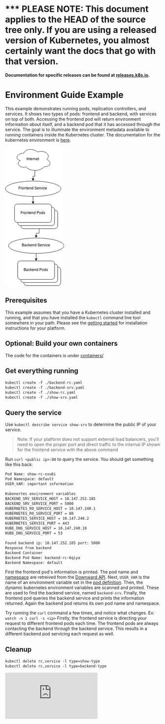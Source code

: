 <!-- BEGIN MUNGE: UNVERSIONED_WARNING -->

<!-- BEGIN STRIP_FOR_RELEASE -->

<h1>*** PLEASE NOTE: This document applies to the HEAD of the source
tree only. If you are using a released version of Kubernetes, you almost
certainly want the docs that go with that version.</h1>

<strong>Documentation for specific releases can be found at
[releases.k8s.io](http://releases.k8s.io).</strong>

<!-- END STRIP_FOR_RELEASE -->

<!-- END MUNGE: UNVERSIONED_WARNING -->
Environment Guide Example
=========================
This example demonstrates running pods, replication controllers, and
services. It shows two types of pods: frontend and backend, with
services on top of both. Accessing the frontend pod will return
environment information about itself, and a backend pod that it has
accessed through the service. The goal is to illuminate the
environment metadata available to running containers inside the
Kubernetes cluster. The documentation for the kubernetes environment
is [here](../../../docs/user-guide/container-environment.md).

![Diagram](diagram.png)

Prerequisites
-------------
This example assumes that you have a Kubernetes cluster installed and
running, and that you have installed the `kubectl` command line tool
somewhere in your path.  Please see the [getting
started](../../../docs/getting-started-guides/) for installation instructions
for your platform.

Optional: Build your own containers
-----------------------------------
The code for the containers is under
[containers/](containers/)

Get everything running
----------------------

    kubectl create -f ./backend-rc.yaml
    kubectl create -f ./backend-srv.yaml
    kubectl create -f ./show-rc.yaml
    kubectl create -f ./show-srv.yaml

Query the service
-----------------
Use `kubectl describe service show-srv` to determine the public IP of
your service.

> Note: If your platform does not support external load balancers,
  you'll need to open the proper port and direct traffic to the
  internal IP shown for the frontend service with the above command

Run `curl <public ip>:80` to query the service. You should get
something like this back:

```
Pod Name: show-rc-xxu6i
Pod Namespace: default
USER_VAR: important information

Kubenertes environment variables
BACKEND_SRV_SERVICE_HOST = 10.147.252.185
BACKEND_SRV_SERVICE_PORT = 5000
KUBERNETES_RO_SERVICE_HOST = 10.147.240.1
KUBERNETES_RO_SERVICE_PORT = 80
KUBERNETES_SERVICE_HOST = 10.147.240.2
KUBERNETES_SERVICE_PORT = 443
KUBE_DNS_SERVICE_HOST = 10.147.240.10
KUBE_DNS_SERVICE_PORT = 53

Found backend ip: 10.147.252.185 port: 5000
Response from backend
Backend Container
Backend Pod Name: backend-rc-6qiya
Backend Namespace: default
```

First the frontend pod's information is printed. The pod name and
[namespace](../../../docs/design/namespaces.md) are retreived from the
[Downward API](../../../docs/user-guide/downward-api.md). Next, `USER_VAR` is the name of
an environment variable set in the [pod
definition](show-rc.yaml). Then, the dynamic kubernetes environment
variables are scanned and printed. These are used to find the backend
service, named `backend-srv`. Finally, the frontend pod queries the
backend service and prints the information returned. Again the backend
pod returns its own pod name and namespace.

Try running the `curl` command a few times, and notice what
changes. Ex: `watch -n 1 curl -s <ip>` Firstly, the frontend service
is directing your request to different frontend pods each time. The
frontend pods are always contacting the backend through the backend
service. This results in a different backend pod servicing each
request as well.

Cleanup
-------
    kubectl delete rc,service -l type=show-type
    kubectl delete rc,service -l type=backend-type


<!-- BEGIN MUNGE: GENERATED_ANALYTICS -->
[![Analytics](https://kubernetes-site.appspot.com/UA-36037335-10/GitHub/docs/user-guide/environment-guide/README.md?pixel)]()
<!-- END MUNGE: GENERATED_ANALYTICS -->
